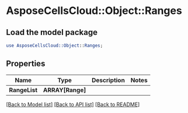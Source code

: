 # AsposeCellsCloud::Object::Ranges 

## Load the model package
```perl
use AsposeCellsCloud::Object::Ranges;
```

## Properties
Name | Type | Description | Notes
------------ | ------------- | ------------- | -------------
**RangeList** | **ARRAY[Range]** |  |  

[[Back to Model list]](../README.md#documentation-for-models) [[Back to API list]](../README.md#documentation-for-api-endpoints) [[Back to README]](../README.md)

